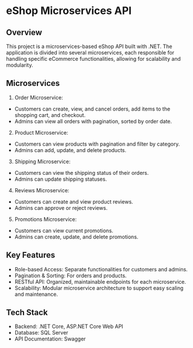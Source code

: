# eShop Microservices API
## Overview
This project is a microservices-based eShop API built with .NET. The application is divided into several microservices, each responsible for handling specific eCommerce functionalities, allowing for scalability and modularity.

## Microservices
1. Order Microservice:
  - Customers can create, view, and cancel orders, add items to the shopping cart, and checkout.
  - Admins can view all orders with pagination, sorted by order date.

2. Product Microservice:
  - Customers can view products with pagination and filter by category.
  - Admins can add, update, and delete products.

3. Shipping Microservice:
  - Customers can view the shipping status of their orders.
  - Admins can update shipping statuses.

4. Reviews Microservice:
  - Customers can create and view product reviews.
  - Admins can approve or reject reviews.

5. Promotions Microservice:
  - Customers can view current promotions.
  - Admins can create, update, and delete promotions.

## Key Features
- Role-based Access: Separate functionalities for customers and admins.
- Pagination & Sorting: For orders and products.
- RESTful API: Organized, maintainable endpoints for each microservice.
- Scalability: Modular microservice architecture to support easy scaling and maintenance.

## Tech Stack
- Backend: .NET Core, ASP.NET Core Web API
- Database: SQL Server
- API Documentation: Swagger
